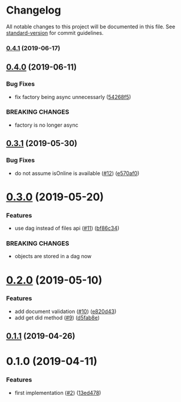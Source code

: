 # Changelog

All notable changes to this project will be documented in this file. See [standard-version](https://github.com/conventional-changelog/standard-version) for commit guidelines.

### [0.4.1](https://github.com/ipfs-shipyard/js-did-ipid/compare/v0.4.0...v0.4.1) (2019-06-17)



## [0.4.0](https://github.com/ipfs-shipyard/js-did-ipid/compare/v0.3.1...v0.4.0) (2019-06-11)


### Bug Fixes

* fix factory being async unnecessarly ([54268f5](https://github.com/ipfs-shipyard/js-did-ipid/commit/54268f5))


### BREAKING CHANGES

* factory is no longer async



<a name="0.3.1"></a>
## [0.3.1](https://github.com/ipfs-shipyard/js-did-ipid/compare/v0.3.0...v0.3.1) (2019-05-30)


### Bug Fixes

* do not assume isOnline is available ([#12](https://github.com/ipfs-shipyard/js-did-ipid/issues/12)) ([e570af0](https://github.com/ipfs-shipyard/js-did-ipid/commit/e570af0))



<a name="0.3.0"></a>
# [0.3.0](https://github.com/ipfs-shipyard/js-did-ipid/compare/v0.2.0...v0.3.0) (2019-05-20)


### Features

* use dag instead of files api ([#11](https://github.com/ipfs-shipyard/js-did-ipid/issues/11)) ([bf86c34](https://github.com/ipfs-shipyard/js-did-ipid/commit/bf86c34))


### BREAKING CHANGES

* objects are stored in a dag now



<a name="0.2.0"></a>
# [0.2.0](https://github.com/ipfs-shipyard/js-did-ipid/compare/v0.1.1...v0.2.0) (2019-05-10)


### Features

* add document validation ([#10](https://github.com/ipfs-shipyard/js-did-ipid/issues/10)) ([e820d43](https://github.com/ipfs-shipyard/js-did-ipid/commit/e820d43))
* add get did method ([#9](https://github.com/ipfs-shipyard/js-did-ipid/issues/9)) ([d5fab8e](https://github.com/ipfs-shipyard/js-did-ipid/commit/d5fab8e))



<a name="0.1.1"></a>
## [0.1.1](https://github.com/ipfs-shipyard/js-did-ipid/compare/v0.1.0...v0.1.1) (2019-04-26)



<a name="0.1.0"></a>
# 0.1.0 (2019-04-11)


### Features

* first implementation ([#2](https://github.com/ipfs-shipyard/js-did-ipid/issues/2)) ([13ed478](https://github.com/ipfs-shipyard/js-did-ipid/commit/13ed478))
